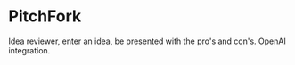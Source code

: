 # PitchFork

Idea reviewer, enter an idea, be presented with the pro's and con's. OpenAI integration.

